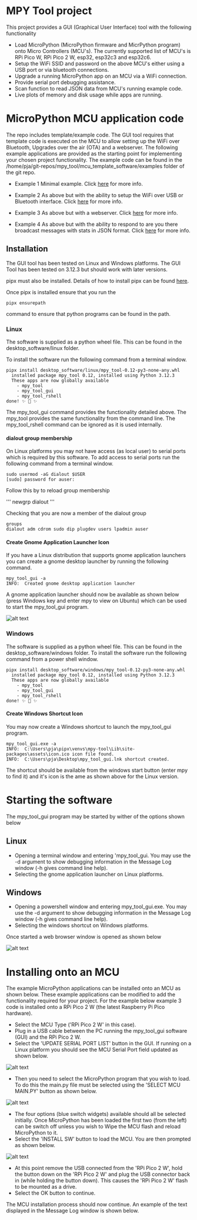 # MPY Tool project

This project provides a GUI (Graphical User Interface) tool with the following functionality

- Load MicroPython (MicroPython firmware and MicrPython program) onto Micro Controllers (MCU's).
  The currently supported list of MCU's is RPi Pico W, RPi Pico 2 W, esp32, esp32c3 and esp32c6.
- Setup the WiFi SSID and password on the above MCU's either using a USB port or via bluetooth connections.
- Upgrade a running MicroPython app on an MCU via a WiFi connection.
- Provide serial port debugging assistance.
- Scan function to read JSON data from MCU's running example code.
- Live plots of memory and disk usage while apps are running.

# MicroPython MCU application code

The repo includes template/example code. The GUI tool requires that template code is executed on the MCU to allow setting up the WiFi over Bluetooth, Upgrades over the air (OTA) and a webserver. The following example applications are provided as the starting point for implementing your chosen project functionality. The example code can be found in the /home/pja/git-repos/mpy_tool/mcu_template_software/examples folder of the git repo.

- Example 1
Minimal example. Click [here](mcu_template_software/examples/project_template_1/README.md) for more info.

- Example 2
As above but with the ability to setup the WiFi over USB or Bluetooth interface. Click [here](mcu_template_software/examples/project_template_2/README.md) for more info.

- Example 3
As above but with a webserver. Click [here](mcu_template_software/examples/project_template_3/README.md) for more info.

- Example 4
As above but with the ability to respond to are you there broadcast messages with stats in JSON format. Click [here](mcu_template_software/examples/project_template_4/README.md) for more info.

## Installation

The GUI tool has been tested on Linux and Windows platforms. The GUI Tool has been tested on 3.12.3 but should work with later versions. 

pipx must also be installed. Details of how to install pipx can be found [here](https://pipx.pypa.io/stable/installation/). 

Once pipx is installed ensure that you run the 

```
pipx ensurepath
```

command to ensure that python programs can be found in the path.

### Linux

The software is supplied as a python wheel file. This can be found in the desktop_software/linux folder.

To install the software run the following command from a terminal window.

```
pipx install desktop_software/linux/mpy_tool-0.12-py3-none-any.whl
  installed package mpy_tool 0.12, installed using Python 3.12.3
  These apps are now globally available
    - mpy_tool
    - mpy_tool_gui
    - mpy_tool_rshell
done! ✨ 🌟 ✨
```

The mpy_tool_gui command provides the functionality detailed above. The mpy_tool provides the same functionality from the command line. The mpy_tool_rshell command can be ignored as it is used internally.


#### dialout group membership

On Linux platforms you may not have access (as local user) to serial ports which is required by this software. 
To add access to serial ports run the following command from a terminal window.

```
sudo usermod -aG dialout $USER
[sudo] password for auser: 
```

Follow this by to reload group membership

'''
newgrp dialout
'''

Checking that you are now a member of the dialout group

```
groups
dialout adm cdrom sudo dip plugdev users lpadmin auser
```


#### Create Gnome Application Launcher Icon

If you have a Linux distribution that supports gnome application launchers you can create a gnome desktop launcher by running the following command.

```
mpy_tool_gui -a
INFO:  Created gnome desktop application launcher
```

A gnome application launcher should now be available as shown below (press Windows key and enter mpy to view on Ubuntu) which can be used to start the mpy_tool_gui program.

![alt text](images/launcher_icon.png "Launcher Icon")


### Windows

The software is supplied as a python wheel file. This can be found in the desktop_software/windows folder. To install the software run the following command from a power shell window.

```
pipx install desktop_software/windows/mpy_tool-0.12-py3-none-any.whl
  installed package mpy_tool 0.12, installed using Python 3.12.3
  These apps are now globally available
    - mpy_tool
    - mpy_tool_gui
    - mpy_tool_rshell
done! ✨ 🌟 ✨
```

#### Create Windows Shortcut Icon

You may now create a Windows shortcut to launch the mpy_tool_gui program.

```
mpy_tool_gui.exe -a
INFO:  C:\Users\pja\pipx\venvs\mpy-tool\Lib\site-packages\assets\icon.ico icon file found.
INFO:  C:\Users\pja\Desktop\mpy_tool_gui.lnk shortcut created.
```

The shortcut should be available from the windows start button (enter mpy to find it) and it's icon is the ame as shown above for the Linux version.


# Starting the software
The mpy_tool_gui program may be started by wither of the options shown below

## Linux
- Opening a terminal window and entering 'mpy_tool_gui. You may use the -d argument to show debugging information in the Message Log window (-h gives command line help).
- Selecting the gnome application launcher on Linux platforms.

## Windows

- Opening a powershell window and entering mpy_tool_gui.exe. You may use the -d argument to show debugging information in the Message Log window (-h gives command line help).
- Selecting the windows shortcut on Windows platforms.


Once started a web browser window is opened as shown below

![alt text](images/initial_window.png "Initial Window")


# Installing onto an MCU

The example MicroPython applications can be installed onto an MCU as shown below. These example 
applications can be modified to add the functionality required for your project. 
For the example below example 3 code is installed onto a RPi Pico 2 W (the latest Raspberry Pi Pico hardware).

- Select the MCU Type ('RPi Pico 2 W' in this case).
- Plug in a USB cable between the PC running the mpy_tool_gui software (GUI) and the RPi Pico 2 W.
- Select the 'UPDATE SERIAL PORT LIST' button in the GUI. If running on a Linux platform you should 
  see the MCU Serial Port field updated as shown below.

![alt text](images/install_serial_port_set.png "Install Serial Port Updated")

- Then you need to select the MicroPython program that you wish to load. To do this the main.py file must 
  be selected using the 'SELECT MCU MAIN.PY' button as shown below.
  
![alt text](images/install_main.py_selected.png "Example 3 main.py Selected")

- The four options (blue switch widgets) available should all be selected initially. Once MicroPython has 
been loaded the first two (from the left) can be switch off unless you wish to Wipe the MCU flash and 
reload MicroPython to it.
- Select the 'INSTALL SW' button to load the MCU. You are then prompted as shown below.

![alt text](images/install_2.png "")

- At this point remove the USB connected from the 'RPi Pico 2 W', hold the button down on the 'RPi Pico 2 W' and plug the USB connector back in (while holding the button down). This causes the 'RPi Pico 2 W' flash to be mounted as a drive.
- Select the OK button to continue.

The MCU installation process should now continue. An example of the text displayed in the Message Log window is shown below.

```

```

